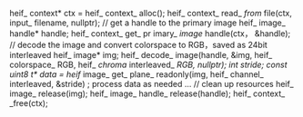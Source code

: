 heif_ context* ctx = heif_ context_ alloc();
heif_ context_ read_ _from_ file(ctx, input_ filename, nullptr);
// get a handle to the primary image
heif_ image_ handle* handle;
heif_ context_ get_ pr imary_ _image_ handle(ctx， &handle);
// decode the image and convert colorspace to RGB，saved as 24bit interleaved
heif_ image* img;
heif_ decode_ image(handle, &img, heif_ colorspace_ RGB, heif_ _chroma_ interleaved_ _RGB, nullptr);
int stride;
const uint8_ _t* data = heif_ image_ get_ plane_ readonly(img, heif_ channel_ interleaved, &stride) ;
process data as needed ...
// clean up resources
heif_ image_ release(img);
heif_ image_ handle_ release(handle);
heif_ context_ _free(ctx);

